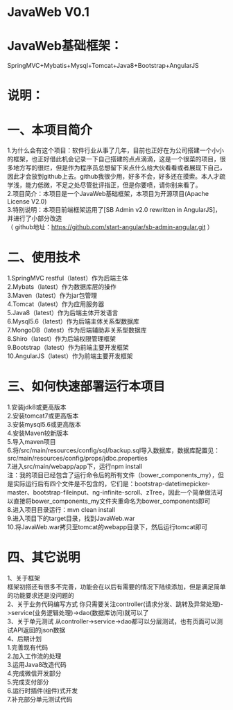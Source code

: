 # JavaWeb V0.1
# JavaWeb基础框架：
SpringMVC+Mybatis+Mysql+Tomcat+Java8+Bootstrap+AngularJS  
# 说明：
# 一、本项目简介
1.为什么会有这个项目：软件行业从事了几年，目前也正好在为公司搭建一个小小的框架，也正好借此机会记录一下自己搭建的点点滴滴，这是一个很菜的项目，很多地方写的很烂，但是作为程序员总想留下来点什么给大伙看看或者展现下自己，因此才会放到github上去。github我很少用，好多不会，好多还在摸索。本人才疏学浅，能力低微，不足之处尽管批评指正，但是你要喷，请你别来看了。            
2.项目简介：本项目是一个JavaWeb基础框架，本项目为开源项目(Apache License V2.0)     
3.特别说明：本项目前端框架运用了[SB Admin v2.0 rewritten in AngularJS]，并进行了小部分改造       
（ github地址：https://github.com/start-angular/sb-admin-angular.git ）    
# 二、使用技术
1.SpringMVC restful（latest）作为后端主体  
2.Mybats（latest）作为数据库层的操作  
3.Maven（latest）作为jar包管理    
4.Tomcat（latest）作为应用服务器   
5.Java8（latest）作为后端主体开发语言   
6.Mysql5.6（latest）作为后端主体关系型数据库   
7.MongoDB（latest）作为后端辅助非关系型数据库   
8.Shiro（latest）作为后端权限管理框架   
9.Bootstrap（latest）作为前端主要开发框架   
10.AngularJS（latest）作为前端主要开发框架   
# 三、如何快速部署运行本项目
1.安装jdk8或更高版本   
2.安装tomcat7或更高版本    
3.安装mysql5.6或更高版本    
4.安装Maven较新版本   
5.导入maven项目   
6.将/src/main/resources/config/sql/backup.sql导入数据库，数据库配置见：src/main/resources/config/props/jdbc.properties   
7.进入src/main/webapp/app下，运行npm install         
注：我的项目已经包含了运行命令后的所有文件（bower_components_my），但是实际运行后有四个文件是不包含的，它们是：bootstrap-datetimepicker-master、bootstrap-fileinput、ng-infinite-scroll、zTree，因此一个简单做法可以直接将bower_components_my文件夹重命名为bower_components即可     
8.进入项目目录运行：mvn clean install              
9.进入项目下的target目录，找到JavaWeb.war             
10.将JavaWeb.war拷贝至tomcat的webapp目录下，然后运行tomcat即可          
# 四、其它说明
1、关于框架   
框架初搭还有很多不完善，功能会在以后有需要的情况下陆续添加，但是满足简单的功能要求还是没问题的    
2、关于业务代码编写方式
你只需要关注controller(请求分发、跳转及异常处理)->service(业务逻辑处理)->dao(数据库访问)就可以了     
3、关于单元测试
从controller->service->dao都可以分层测试，也有页面可以测试API返回的json数据  
4、后期计划       
1.完善现有代码      
2.加入工作流的处理      
3.运用Java8改造代码           
4.完成微信开发部分        
5.完成支付部分         
6.运行时插件(组件)式开发    
7.补充部分单元测试代码         
